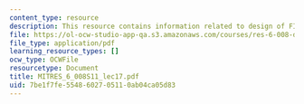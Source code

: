 ```yaml
---
content_type: resource
description: This resource contains information related to design of FIR digital filters.
file: https://ol-ocw-studio-app-qa.s3.amazonaws.com/courses/res-6-008-digital-signal-processing-spring-2011/7be1f7fe5548602705110ab04ca05d83_MITRES_6_008S11_lec17.pdf
file_type: application/pdf
learning_resource_types: []
ocw_type: OCWFile
resourcetype: Document
title: MITRES_6_008S11_lec17.pdf
uid: 7be1f7fe-5548-6027-0511-0ab04ca05d83
---
```

